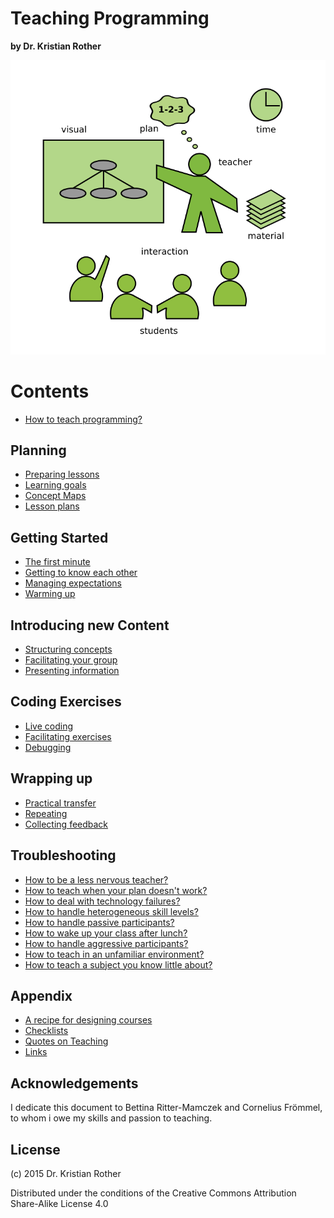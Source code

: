 
# Teaching Programming

**by Dr. Kristian Rother**

![](images/teaching.png)


# Contents

* [How to teach programming?](preface.md)

## Planning

* [Preparing lessons](planning/how_to_teach.md)
* [Learning goals](planning/goals.md)
* [Concept Maps](planning/concept_maps.md)
* [Lesson plans](planning/preparing_lessons.md)

## Getting Started

* [The first minute](getting_started/the_first_minute.md)
* [Getting to know each other](getting_started/getting_to_know.md)
* [Managing expectations](getting_started/expectations.md)
* [Warming up](getting_started/warmup.md)

## Introducing new Content

* [Structuring concepts](lectures/lectures.md)
* [Facilitating your group](planning/facilitation.md)
* [Presenting information](lectures/presenting.md)

## Coding Exercises

* [Live coding](coding_exercises/live_coding.md)
* [Facilitating exercises](coding_exercises/reduced_examples.md)
* [Debugging](coding_exercises/debugging.md)

## Wrapping up

* [Practical transfer](wrapping_up/transfer.md)
* [Repeating](wrapping_up/repeat.md)
* [Collecting feedback](wrapping_up/feedback.md)

## Troubleshooting

* [How to be a less nervous teacher?](troubleshooting/nervousness.md)
* [How to teach when your plan doesn't work?](troubleshooting/plan_b.md)
* [How to deal with technology failures?](troubleshooting/tech_failures.md)
* [How to handle heterogeneous skill levels?](troubleshooting/heterogeneous.md)
* [How to handle passive participants?](troubleshooting/passive.md)
* [How to wake up your class after lunch?](misc/energizers.md)
* [How to handle aggressive participants?](troubleshooting/aggression.md)
* [How to teach in an unfamiliar environment?](troubleshooting/paradrop.md)
* [How to teach a subject you know little about?](troubleshooting/jungle.md)

## Appendix

* [A recipe for designing courses](appendix/training_course_design.md)
* [Checklists](appendix/checklists.md)
* [Quotes on Teaching](appendix/quotes_teaching.md)
* [Links](appendix/links.md)

## Acknowledgements

I dedicate this document to Bettina Ritter-Mamczek and Cornelius Frömmel, to whom i owe my skills and passion to teaching.

## License

(c) 2015 Dr. Kristian Rother

Distributed under the conditions of the Creative Commons Attribution Share-Alike License 4.0
